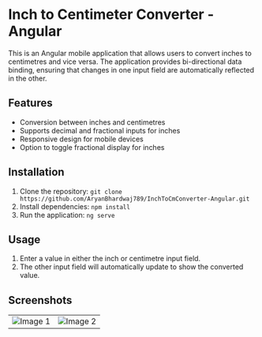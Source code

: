 # Inch to Centimeter Converter - Angular

This is an Angular mobile application that allows users to convert inches to centimetres and vice versa. The application provides bi-directional data binding, ensuring that changes in one input field are automatically reflected in the other.

## Features

- Conversion between inches and centimetres
- Supports decimal and fractional inputs for inches
- Responsive design for mobile devices
- Option to toggle fractional display for inches

## Installation

1. Clone the repository: `git clone https://github.com/AryanBhardwaj789/InchToCmConverter-Angular.git`
2. Install dependencies: `npm install`
3. Run the application: `ng serve`

## Usage

1. Enter a value in either the inch or centimetre input field.
2. The other input field will automatically update to show the converted value.

## Screenshots

<table>
  <tr>
    <td><img src="https://github.com/AryanBhardwaj789/InchToCmConverter-Angular/assets/162862159/a70302ee-da0b-4e4a-a1fe-c5bfa3f07ac5" alt="Image 1"></td>
    <td><img src="https://github.com/AryanBhardwaj789/InchToCmConverter-Angular/assets/162862159/9a5d5379-f398-4225-a95a-87da58c2e53f" alt="Image 2"></td>
  </tr>
</table>
